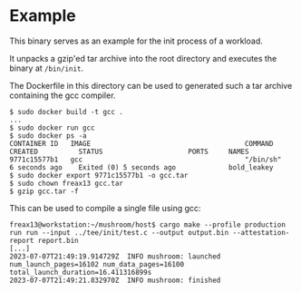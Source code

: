 # Example

This binary serves as an example for the init process of a workload.

It unpacks a gzip'ed tar archive into the root directory and executes the binary at `/bin/init`. 

The Dockerfile in this directory can be used to generated such a tar archive containing the gcc compiler.
```shell
$ sudo docker build -t gcc .
...
$ sudo docker run gcc
$ sudo docker ps -a
CONTAINER ID   IMAGE                                      COMMAND                  CREATED          STATUS                     PORTS     NAMES
9771c15577b1   gcc                                        "/bin/sh"                6 seconds ago    Exited (0) 5 seconds ago             bold_leakey
$ sudo docker export 9771c15577b1 -o gcc.tar
$ sudo chown freax13 gcc.tar 
$ gzip gcc.tar -f
```

This can be used to compile a single file using gcc:
```shell
freax13@workstation:~/mushroom/host$ cargo make --profile production run run --input ../tee/init/test.c --output output.bin --attestation-report report.bin
[...]
2023-07-07T21:49:19.914729Z  INFO mushroom: launched num_launch_pages=16102 num_data_pages=16100 total_launch_duration=16.411316899s
2023-07-07T21:49:21.832970Z  INFO mushroom: finished
```